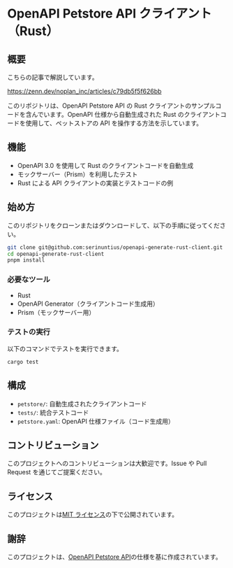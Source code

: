 # OpenAPI Petstore API クライアント（Rust）

## 概要

こちらの記事で解説しています。

https://zenn.dev/noplan_inc/articles/c79db5f5f626bb

このリポジトリは、OpenAPI Petstore API の Rust クライアントのサンプルコードを含んでいます。OpenAPI 仕様から自動生成された Rust のクライアントコードを使用して、ペットストアの API を操作する方法を示しています。

## 機能

- OpenAPI 3.0 を使用して Rust のクライアントコードを自動生成
- モックサーバー（Prism）を利用したテスト
- Rust による API クライアントの実装とテストコードの例

## 始め方

このリポジトリをクローンまたはダウンロードして、以下の手順に従ってください。

```bash
git clone git@github.com:serinuntius/openapi-generate-rust-client.git
cd openapi-generate-rust-client
pnpm install
```

### 必要なツール

- Rust
- OpenAPI Generator（クライアントコード生成用）
- Prism（モックサーバー用）

### テストの実行

以下のコマンドでテストを実行できます。

```bash
cargo test
```

## 構成

- `petstore/`: 自動生成されたクライアントコード
- `tests/`: 統合テストコード
- `petstore.yaml`: OpenAPI 仕様ファイル（コード生成用）

## コントリビューション

このプロジェクトへのコントリビューションは大歓迎です。Issue や Pull Request を通じてご提案ください。

## ライセンス

このプロジェクトは[MIT ライセンス](LICENSE)の下で公開されています。

## 謝辞

このプロジェクトは、[OpenAPI Petstore API](https://github.com/OAI/OpenAPI-Specification/blob/main/examples/v3.0/petstore.yaml)の仕様を基に作成されています。
